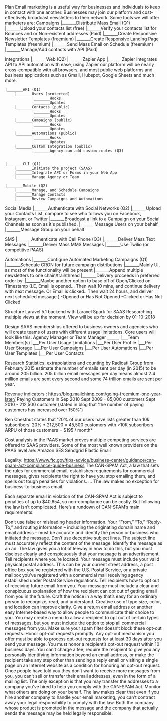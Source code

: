 Plan
Email marketing is a useful way for businesses and individuals to keep in contact with one another. 
Businesses may join our platform and cost-effectively broadcast newsletters to their network.
Some tools we will offer marketers are:
Campaigns
	|_______Distribute Mass Email (Q1)	
			|_______Upload your contacts list (free)
			|_______Verify your contacts list for Bounces and or Non-existent addresses (Paid)
			|_______Create Responsive Newsletter Templates (freemium)
			|_______Create Responsive Landing Page Templates (freemium)
			|_______Send Mass Email on Schedule (freemium)
			|_______Manage/Add contacts with API (Paid)

Integrations
	|_______Web (Q2)
		|_______Zapier App
				|_______Zapier integrates API to API automation with ease, using Zapier our platform will be nearly cross-compatible with all browsers, and most public web platforms and business applications such as Gmail, Hubspot, Google Sheets and much more.

	|_______API (Q1)
		|_______Users (protected)
				|_______Hooks
				|_______Updates
		|_______Contacts (public)
				|_______Hooks
				|_______Updates
		|_______Campaigns (public)
				|_______Hooks
				|_______Updates
		|_______Automations (public)
				|_______Hooks
				|_______Updates
		|_______Custom Integration (public)
				|_______Agency can add custom routes (Q3)


	|_______CLI (Q1)
		|_______Initiate the project (SAAS)
		|_______Integrate API or Forms in your Web App
		|_______Manage Agency or Team

	|_______Mobile (Q2)
		|_______Manage, and Schedule Campaigns
		|_______Manage Contacts
		|_______Review Campaigns and Automations


Social Media
 |_______Authenticate with Social Networks (Q2)
				|_______Upload your Contacts List, compare to see who follows you on Facebook, Instagram, or Twitter
				|_______Broadcast a link to a Campaign on your Social Channels as soon as it's published. 
				|_______Message Users on your behalf 
				|_______Message Group on your behalf

SMS
 |_______Authenticate with Cell Phone (Q3)
 		 |_______Deliver Mass Text Messages 
 		 |_______Deliver Mass MMS Messages
 		 |_______Use Twilio (or competitive PAAS)

Automations
	|_______Configure Automated Marketing Campaigns (Q1)
			|_______Schedule CRON for future campaign distributions 
			|_______Mainly UI, as most of the functionality will be present
			|_______Append multiple newsletters to one chain/trail/thread
			|_______Delivery proceeds in preferred order by: 
					|_______Maybe another option to base off of Open/Clicked on Timestamp 
					   (I.E, Email is opened... Then wait 10 mins, and continue delivery with next message. 
					   Or Email is clicked.. Then wait 24 hours, and deliver next scheduled message.)
						-Opened or Has Not Opened
						-Clicked or Has Not Clicked



Structure
Laravel 5.1 backend with Laravel Spark for SAAS
Researching multiple views at the moment.
View will be up for decision by 01-10-2018

Design
SAAS memberships offered to business owners and agencies who will create teams of users with different usage limitations.
Core users will look like this:
Agency Manager
or
Team Manager ______
				  |___Team Members(s)
			  		  |___Per User Usage Limitations
			  		  |___Per User Profile
			  		  |___Per User Storage
			  		  		|___Per User Campaigns
			  		  		|___Per User Automations
			  		  		|___Per User Templates
			  		  		|___Per User Contacts

Research
Statistics, extrapolations and counting by Radicati Group from February 2015 estimate the number of emails sent per day (in 2015) to be around 205 billion. 205 billion email messages per day means almost 2.4 million emails are sent every second and some 74 trillion emails are sent per year. 

Revenue indicators : https://blog.mailchimp.com/going-freemium-one-year-later/
Paying Customers in Sep 2010
Sept 2009 - 85,000 customers
Sept 2010 - 212,500 customer {stated in blog that 'the number of paying customers has increased over 150%'}

Ben Chestnut states that '20% of our users have lists greater than 10k subscribers'
20% * 212,500 = 45,500 customers with >10K subscribers
ARPU of those customers = $195 / month*

Cost analysis in the PAAS market proves multiple competing services are offered to SAAS providers. 
Some of the most well known providers on the PAAS level are:
Amazon SES
Sendgrid
Elastic Email


Legality: https://www.ftc.gov/tips-advice/business-center/guidance/can-spam-act-compliance-guide-business
The CAN-SPAM Act, a law that sets the rules for commercial email, establishes requirements for commercial messages, gives recipients the right to have you stop emailing them, and spells out tough penalties for violations. ... The law makes no exception for business-to-business email. 

Each separate email in violation of the CAN-SPAM Act is subject to penalties of up to $40,654, so non-compliance can be costly. But following the law isn’t complicated. Here’s a rundown of CAN-SPAM’s main requirements:

Don’t use false or misleading header information. Your “From,” “To,” “Reply-To,” and routing information – including the originating domain name and email address – must be accurate and identify the person or business who initiated the message.
Don’t use deceptive subject lines. The subject line must accurately reflect the content of the message.
Identify the message as an ad. The law gives you a lot of leeway in how to do this, but you must disclose clearly and conspicuously that your message is an advertisement.
Tell recipients where you’re located. Your message must include your valid physical postal address. This can be your current street address, a post office box you’ve registered with the U.S. Postal Service, or a private mailbox you’ve registered with a commercial mail receiving agency established under Postal Service regulations.
Tell recipients how to opt out of receiving future email from you. Your message must include a clear and conspicuous explanation of how the recipient can opt out of getting email from you in the future. Craft the notice in a way that’s easy for an ordinary person to recognize, read, and understand. Creative use of type size, color, and location can improve clarity. Give a return email address or another easy Internet-based way to allow people to communicate their choice to you. You may create a menu to allow a recipient to opt out of certain types of messages, but you must include the option to stop all commercial messages from you. Make sure your spam filter doesn’t block these opt-out requests.
Honor opt-out requests promptly. Any opt-out mechanism you offer must be able to process opt-out requests for at least 30 days after you send your message. You must honor a recipient’s opt-out request within 10 business days. You can’t charge a fee, require the recipient to give you any personally identifying information beyond an email address, or make the recipient take any step other than sending a reply email or visiting a single page on an Internet website as a condition for honoring an opt-out request. Once people have told you they don’t want to receive more messages from you, you can’t sell or transfer their email addresses, even in the form of a mailing list. The only exception is that you may transfer the addresses to a company you’ve hired to help you comply with the CAN-SPAM Act.
Monitor what others are doing on your behalf. The law makes clear that even if you hire another company to handle your email marketing, you can’t contract away your legal responsibility to comply with the law. Both the company whose product is promoted in the message and the company that actually sends the message may be held legally responsible.
